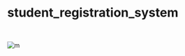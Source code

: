 # student_registration_system

<br>

![m](https://user-images.githubusercontent.com/70335592/144748305-641b1adf-117f-45a7-b4cb-5b1bf11f5ea4.png)

